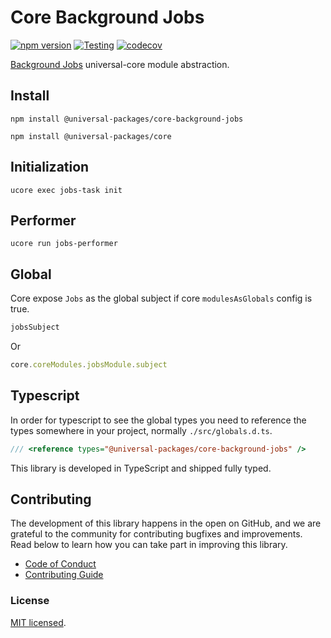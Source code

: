# Core Background Jobs

[![npm version](https://badge.fury.io/js/@universal-packages%2Fcore-background-jobs.svg)](https://www.npmjs.com/package/@universal-packages/core-background-jobs)
[![Testing](https://github.com/universal-packages/universal-core-background-jobs/actions/workflows/testing.yml/badge.svg)](https://github.com/universal-packages/universal-core-background-jobs/actions/workflows/testing.yml)
[![codecov](https://codecov.io/gh/universal-packages/universal-core-background-jobs/branch/main/graph/badge.svg?token=CXPJSN8IGL)](https://codecov.io/gh/universal-packages/universal-core-background-jobs)

[Background Jobs](https://github.com/universal-packages/universal-background-jobs) universal-core module abstraction.

## Install

```shell
npm install @universal-packages/core-background-jobs

npm install @universal-packages/core
```

## Initialization

```shell
ucore exec jobs-task init
```

## Performer

```shell
ucore run jobs-performer
```

## Global

Core expose `Jobs` as the global subject if core `modulesAsGlobals` config is true.

```js
jobsSubject
```

Or

```js
core.coreModules.jobsModule.subject
```

## Typescript

In order for typescript to see the global types you need to reference the types somewhere in your project, normally `./src/globals.d.ts`.

```ts
/// <reference types="@universal-packages/core-background-jobs" />
```

This library is developed in TypeScript and shipped fully typed.

## Contributing

The development of this library happens in the open on GitHub, and we are grateful to the community for contributing bugfixes and improvements. Read below to learn how you can take part in improving this library.

- [Code of Conduct](./CODE_OF_CONDUCT.md)
- [Contributing Guide](./CONTRIBUTING.md)

### License

[MIT licensed](./LICENSE).
